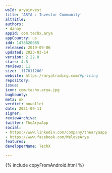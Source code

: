 ```yaml
---
wsId: aryainvest
title: 'ARYA : Investor Community'
altTitle: 
authors:
- danny
appId: com.techx.arya
appCountry: us
idd: 1478620685
released: 2019-09-06
updated: 2023-03-14
version: 2.22.0
stars: 4.8
reviews: 11
size: '117811200'
website: https://aryatrading.com/#pricing
repository: 
issue: 
icon: com.techx.arya.jpg
bugbounty: 
meta: ok
verdict: nowallet
date: 2021-09-11
signer: 
reviewArchive: 
twitter: TheAryaApp
social:
- https://www.linkedin.com/company/thearyaapp
- https://www.facebook.com/WeloveArya
features: 
developerName: TechX

---
```


{% include copyFromAndroid.html %}
